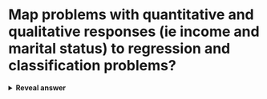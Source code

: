 # Map problems with quantitative and qualitative responses (ie income and marital status) to regression and classification problems?
<details>
<summary><b>Reveal answer</b></summary>
Regression is used for quantitative<br>Classification is used for qualititative
</details>
